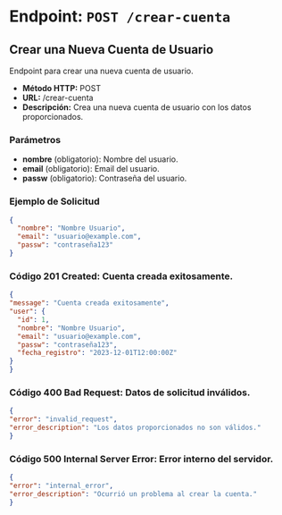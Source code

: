 # Endpoint: `POST /crear-cuenta`
## Crear una Nueva Cuenta de Usuario

Endpoint para crear una nueva cuenta de usuario.

- **Método HTTP:** POST
- **URL:** /crear-cuenta
- **Descripción:** Crea una nueva cuenta de usuario con los datos proporcionados.

### Parámetros

- **nombre** (obligatorio): Nombre del usuario.
- **email** (obligatorio): Email del usuario.
- **passw** (obligatorio): Contraseña del usuario.

### Ejemplo de Solicitud

```json
{
  "nombre": "Nombre Usuario",
  "email": "usuario@example.com",
  "passw": "contraseña123"
}

```
### Código 201 Created: Cuenta creada exitosamente.
  ```json
{
  "message": "Cuenta creada exitosamente",
  "user": {
    "id": 1,
    "nombre": "Nombre Usuario",
    "email": "usuario@example.com",
    "passw": "contraseña123",
    "fecha_registro": "2023-12-01T12:00:00Z"
  }
}
```

### Código 400 Bad Request: Datos de solicitud inválidos.
  ```json
{
  "error": "invalid_request",
  "error_description": "Los datos proporcionados no son válidos."
}
  ```

### Código 500 Internal Server Error: Error interno del servidor.
  ```json
{
  "error": "internal_error",
  "error_description": "Ocurrió un problema al crear la cuenta."
}
  ```